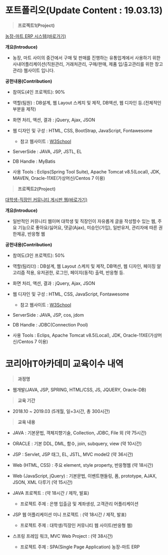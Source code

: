 # 포트폴리오(Update Content : 19.03.13)

>**프로젝트1(Project)**

[농장-마트 ERP 시스템(바로가기)](https://github.com/teddyray91/serpproject/tree/master/Spring_Project)

**개요(Introduce)**
  * 농장, 마트 사이의 중간에서 구매 및 판매를 진행하는 유통업계에서 사용하기 위한 사내어플리케이션(직원관리, 거래처관리, 구매/판매, 제품 입/출고관리를 위한 창고관리) 웹사이트 입니다.
  
**공헌내용(Contribution)**
  - 참여도(4인 프로젝트): 90%
  
  - 역할(팀원) : DB설계, 웹 Layout 스케치 및 제작, DB액션, 웹 디자인 등.(전체적인 부분을 제작)
  
  - 화면 처리, 액션, 결과 : jQuery, Ajax, JSON
  
  - 웹 디자인 및 구성 : HTML, CSS, BootStrap, JavaScript, Fontawesome
     * 참고 웹사이트  : [W3School](https://www.w3schools.com)
     
  - ServerSide : JAVA, JSP, JSTL, EL
  
  - DB Handle : MyBatis
  
  - 사용 Tools : Eclips(Spring Tool Suite), Apache Tomcat v8.5(Local), JDK, MAVEN, Oracle-11XE(가상머신/Centos 7 이용)
  
>**프로젝트2(Project)**

[대학생-직장인 커뮤니티 게시판 웹(바로가기)](https://github.com/teddyray91/jspproject/tree/master/JSP_miniProject)

**개요(Introduce)**
  * 일반적인 커뮤니티 웹이며 대학생 및 직장인이 자유롭게 글을 작성할수 있는 웹, 주요 기능으로 좋아요/싫어요, 댓글(Ajax), 미승인(가입), 일반유저, 관리자에 따른 권한제공, 반응형 웹
  
**공헌내용(Contribution)**
  - 참여도(3인 프로젝트): 50%
  
  - 역할(팀리더) : DB설계, 웹 Layout 스케치 및 제작, DB액션, 웹 디자인, 페이징 알고리즘 적용, 유저권한, 로그인, 페이지(동적) 출력, 반응형 등.
  
  - 화면 처리, 액션, 결과 : jQuery, Ajax, JSON
  
  - 웹 디자인 및 구성 : HTML, CSS, JavaScript, Fontawesome
     * 참고 웹사이트  : [W3School](https://www.w3schools.com)
     
  - ServerSide : JAVA, JSP, cos, jdom
  
  - DB Handle : JDBC(Connection Pool)
  
  - 사용 Tools : Eclips, Apache Tomcat v8.5(Local), JDK, Oracle-11XE(가상머신/Centos 7 이용)
  

# 코리아IT아카데미 교육이수 내역

>**과정명**

  - 웹개발(JAVA, JSP, SPRING, HTML/CSS, JS, JQUERY, Oracle-DB)

>**교육 기간**

  - 2018.10 ~ 2019.03 (5개월, 일=3시간, 총 300시간)

>**교육 내용**

  - JAVA : 기본문법, 객체지향기술, Collection, JDBC, File 외 (약 75시간)

  - ORACLE : 기본 DDL, DML,  함수, join, subquery, view (약 10시간)

  - JSP : Servlet, JSP 태그,  EL, JSTL,  MVC model2 (약 36시간)

  - Web (HTML, CSS) : 주요 element, style property, 반응형웹 (약 18시간)

  - Web (JavaScript, jQuery) : 기본문법, 이벤트핸들링, 폼, prototype, AJAX, JSON, XML 다루기 (약 15시간)
  
  - JAVA 프로젝트 : (약 18시간 / 제작, 발표)
    * 프로젝트 주제 : 은행 입출금 및 계좌생성, 고객관리 어플리케이션
  - JSP 웹 어플리케이션 미니 프로젝트 : (약 18시간 / 제작, 발표)
    * 프로젝트 주제 : 대학생/직장인 커뮤니티 웹 사이트(반응형 웹)
  - 스프링 프레임 워크, MVC Web Project : (약 38시간)
    * 프로젝트 주제 : SPA(Single Page Application) 농장-마트 ERP
